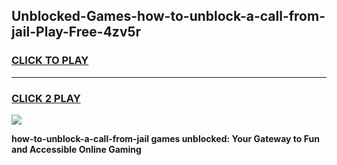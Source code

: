 
## Unblocked-Games-how-to-unblock-a-call-from-jail-Play-Free-4zv5r
<h3>
<a href="https://premium76.site?title=how-to-unblock-a-call-from-jail&ref=19M">CLICK TO PLAY</a></h3>
<hr>

<h3>
<a href="https://premium76.site?title=how-to-unblock-a-call-from-jail&ref=19M">CLICK 2 PLAY</a>
  
</h3>

<a href="https://premium76.site?title=how-to-unblock-a-call-from-jail&ref=19M"><img src="https://clearcache.store/games.png"></a>


**how-to-unblock-a-call-from-jail games unblocked: Your Gateway to Fun and Accessible Online Gaming**
